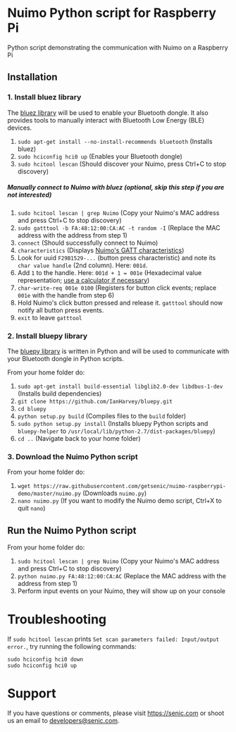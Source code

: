 # Nuimo Python script for Raspberry Pi
Python script demonstrating the communication with Nuimo on a Raspberry Pi

## Installation

### 1. Install bluez library

The [bluez library](http://www.bluez.org/) will be used to enable your Bluetooth dongle. It also provides tools to manually interact with Bluetooth Low Energy (BLE) devices.

1. `sudo apt-get install --no-install-recommends bluetooth` (Installs bluez)
2. `sudo hciconfig hci0 up` (Enables your Bluetooth dongle)
3. `sudo hcitool lescan` (Should discover your Nuimo, press Ctrl+C to stop discovery)

##### Manually connect to Nuimo with bluez (optional, skip this step if you are not interested)

1. `sudo hcitool lescan | grep Nuimo` (Copy your Nuimo's MAC address and press Ctrl+C to stop discovery)
2. `sudo gatttool -b FA:48:12:00:CA:AC -t random -I` (Replace the MAC address with the address from step 1)
3. `connect` (Should successfully connect to Nuimo)
4. `characteristics` (Displays [Nuimo's GATT characteristics](https://senic.com/files/nuimo-gatt-profile.pdf))
5. Look for uuid `F29B1529-...` (button press characteristic) and note its `char value handle` (2nd column). Here: `001d`.
6. Add `1` to the handle. Here: `001d + 1 = 001e` (Hexadecimal value representation; [use a calculator if necessary](http://www.miniwebtool.com/hex-calculator/?number1=001d&operate=1&number2=1))
7. `char-write-req 001e 0100` (Registers for button click events; replace `001e` with the handle from step 6)
8. Hold Nuimo's click button pressed and release it. `gatttool` should now notify all button press events.
8. `exit` to leave `gatttool`

### 2. Install bluepy library

The [bluepy library](https://github.com/IanHarvey/bluepy) is written in Python and will be used to communicate with your Bluetooth dongle in Python scripts.

From your home folder do:

1. `sudo apt-get install build-essential libglib2.0-dev libdbus-1-dev` (Installs build dependencies)
2. `git clone https://github.com/IanHarvey/bluepy.git`
3. `cd bluepy`
4. `python setup.py build` (Compiles files to the `build` folder)
5. `sudo python setup.py install` (Installs bluepy Python scripts and `bluepy-helper` to `/usr/local/lib/python-2.7/dist-packages/bluepy`)
6. `cd ..` (Navigate back to your home folder)

### 3. Download the Nuimo Python script

From your home folder do:

1. `wget https://raw.githubusercontent.com/getsenic/nuimo-raspberrypi-demo/master/nuimo.py` (Downloads `nuimo.py`)
2. `nano nuimo.py` (If you want to modify the Nuimo demo script, Ctrl+X to quit `nano`)

## Run the Nuimo Python script

From your home folder do:

1. `sudo hcitool lescan | grep Nuimo` (Copy your Nuimo's MAC address and press Ctrl+C to stop discovery)
2. `python nuimo.py FA:48:12:00:CA:AC` (Replace the MAC address with the address from step 1)
3. Perform input events on your Nuimo, they will show up on your console

# Troubleshooting

If `sudo hcitool lescan` prints `Set scan parameters failed: Input/output error.`, try running the following commands:

    sudo hciconfig hci0 down
    sudo hciconfig hci0 up

# Support

If you have questions or comments, please visit https://senic.com or shoot us an email to developers@senic.com.
